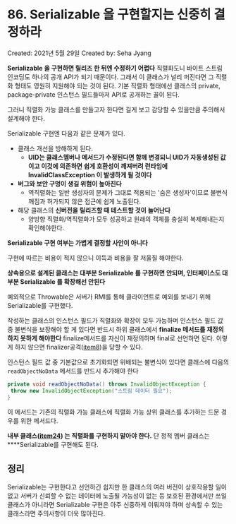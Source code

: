 # 86. Serializable 을 구현할지는 신중히 결정하라

Created: 2021년 5월 29일
Created by: Seha Jyang

**Serializable 을 구현하면 릴리즈 한 뒤엔 수정하기 어렵다** 직렬화도니 바이트 스트림 인코딩도 하나의 공개 API가 되기 때문이다. 그래서 이 클래스가 널리 퍼진다면 그 직렬화 형태도 영원히 지원해야 되는 것이 된다. 기본 직렬화 형태에선 클래스의 private, package-private 인스턴스 필드들마저 API로 공개하는 꼴이 된다. 

그러니 직렬화 가능 클래스를 만들고자 한다면 길게 보고 감당할 수 있을만큼 주의해서 설계해야 한다.

Serializable 구현엔 다음과 같은 문제가 있다.

- 클래스 개선을 방해하게 된다.
    - **UID는 클래스멤버나 메서드가 수정된다면 함께 변경되니 UID가 자동생성된 값이고 이것에 의존하면 쉽게 호환성이 깨져버려 런타임에 InvalidClassException 이 발생하게 될 것이다**
- **버그와 보안 구멍이 생길 위험이 높아진다**
    - 역직렬화는 일반 생성자의 문제가 그대로 적용되는 '숨은 생성자'이므로 불변식 깨짐과 허가되지 않은 접근에 쉽게 노출된다.
- 해당 클래스의 **신버전을 릴리즈할 때 테스트할 것이 늘어난다**
    - 양방향 직렬화/역직렬화가 모두 성공하고 원래의 객체를 충실히 복제해내는지 확인해야한다.

**Serializable 구현 여부는 가볍게 결정할 사안이 아니다**

구현에 따르는 비용이 적지 않으니 이득과 비용을 잘 저울질 해야한다.

**상속용으로 설계된 클래스는 대부분 Serializable 를 구현하면 안되며, 인터페이스도 대부분 Serializable 를 확장해선 안된다**

예외적으로 Throwable은 서버가 RMI를 통해 클라이언트로 예외를 보내기 위해 Serializable를 구현했다.

작성하는 클래스의 인스턴스 필드가 직렬화와 확장이 모두 가능하며 인스턴스 필드 값 중 불변식을 보장해야 할 게 있다면 반드시 하위 클래스에서 **finalize 메서드를 재정의하지 못하게 해야한다** finalize메서드를 자신이 재정의하며 final로 선언하면 된다. 이렇게 하지 않으면 finalizer공격([item8](8%20finalizer%20%E1%84%8B%E1%85%AA%20cleaner%E1%84%8B%E1%85%B4%20%E1%84%89%E1%85%A1%E1%84%8B%E1%85%AD%E1%86%BC%E1%84%8B%E1%85%B3%E1%86%AF%20%E1%84%91%E1%85%B5%E1%84%92%E1%85%A1%E1%84%85%E1%85%A1%2088c955e8c73144be8c09ab38e4aaf52e.md))을 당할 수 있다. 

인스턴스 필드 값 중 기본값으로 초기화되면 위배되는 불변식이 있다면 클래스에 다음의 `readObjectNoData` 메서드를 반드시 추가해야 한다

```java
private void readObjectNoData() throws InvalidObjectException {
 throw new InvalidObjectException("스트림 데이터 필요");
}
```

이 메서드는 기존의 직렬화 가능 클래스에 직렬화 가능 상위 클래스를 추가하는 드문 경우를 위한 메서드다.

**내부 클래스([item24](24%20%E1%84%86%E1%85%A6%E1%86%B7%E1%84%87%E1%85%A5%20%E1%84%8F%E1%85%B3%E1%86%AF%E1%84%85%E1%85%A2%E1%84%89%E1%85%B3%E1%84%82%E1%85%B3%E1%86%AB%20%E1%84%83%E1%85%AC%E1%84%83%E1%85%A9%E1%84%85%E1%85%A9%E1%86%A8%20static%20%E1%84%8B%E1%85%B3%E1%84%85%E1%85%A9%20%E1%84%86%E1%85%A1%E1%86%AB%E1%84%83%E1%85%B3%E1%86%AF%E1%84%85%E1%85%A1%2041ce6c40847b479987898deb115582f6.md)) 는 직렬화를 구현하지 말아야 한다.** 단 정적 멤버 클래스는 ****Serializable를 구현해도 된다.

## 정리

Serializable는 구현한다고 선언하긴 쉽지만 한 클래스의 여러 버전이 상호작용할 일이 없고 서버가 신뢰할 수 없는 데이터에 노출될 가능성이 없는 등 보호된 환경에서만 쓰일 클래스가 아니라면 Serializable 구현은 아주 신중하게 이뤄져야 하며 상속할 수 있는 클래스라면 주의사항이 더욱 많아진다.